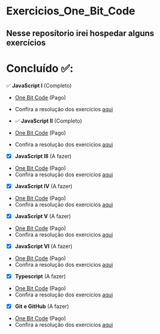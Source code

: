# Exercicios_One_Bit_Code

## Nesse reposítorio irei hospedar alguns exercícios

# Concluído ✅:

✅ **JavaScript I** (Completo)
- [One Bit Code](https://tech.onebitcode.com/?utm_source=GoogleAds&utm_medium=Pmax&utm_campaign=Pmax&utm_source=&utm_medium=&utm_campaign=&utm_content=&utm_term=&gad_source=1&gbraid=0AAAAAC8sR436rfnetAFwAphFIrSh-offe&gclid=Cj0KCQjw8cHABhC-ARIsAJnY12ykMI5z31OE66TBKMPCJEgJQpw2Y7QpA7Da-HBJOZHlTaJa-6WSlewaAnQUEALw_wcB) (Pago)
- Confira a resolução dos exercicios [aqui](https://github.com/Victor-Hck/JavaScrip_OneBitCode/tree/main/JavaScript%20I/exercicios)

- ✅ **JavaScript II** (Completo)
- [One Bit Code](https://tech.onebitcode.com/?utm_source=GoogleAds&utm_medium=Pmax&utm_campaign=Pmax&utm_source=&utm_medium=&utm_campaign=&utm_content=&utm_term=&gad_source=1&gbraid=0AAAAAC8sR436rfnetAFwAphFIrSh-offe&gclid=Cj0KCQjw8cHABhC-ARIsAJnY12ykMI5z31OE66TBKMPCJEgJQpw2Y7QpA7Da-HBJOZHlTaJa-6WSlewaAnQUEALw_wcB) (Pago)
- Confira a resolução dos exercicios [aqui](https://github.com/Victor-Hck/JavaScrip_OneBitCode/tree/main/JavaScript%20II/exercicios)

- [x] **JavaScript III** (A fazer)
- [One Bit Code](https://tech.onebitcode.com/?utm_source=GoogleAds&utm_medium=Pmax&utm_campaign=Pmax&utm_source=&utm_medium=&utm_campaign=&utm_content=&utm_term=&gad_source=1&gbraid=0AAAAAC8sR436rfnetAFwAphFIrSh-offe&gclid=Cj0KCQjw8cHABhC-ARIsAJnY12ykMI5z31OE66TBKMPCJEgJQpw2Y7QpA7Da-HBJOZHlTaJa-6WSlewaAnQUEALw_wcB) (Pago)
- Confira a resolução dos exercicios [aqui]()

- [x] **JavaScript IV** (A fazer)
- [One Bit Code](https://tech.onebitcode.com/?utm_source=GoogleAds&utm_medium=Pmax&utm_campaign=Pmax&utm_source=&utm_medium=&utm_campaign=&utm_content=&utm_term=&gad_source=1&gbraid=0AAAAAC8sR436rfnetAFwAphFIrSh-offe&gclid=Cj0KCQjw8cHABhC-ARIsAJnY12ykMI5z31OE66TBKMPCJEgJQpw2Y7QpA7Da-HBJOZHlTaJa-6WSlewaAnQUEALw_wcB) (Pago)
- Confira a resolução dos exercicios [aqui]()

- [x] **JavaScript V** (A fazer)
- [One Bit Code](https://tech.onebitcode.com/?utm_source=GoogleAds&utm_medium=Pmax&utm_campaign=Pmax&utm_source=&utm_medium=&utm_campaign=&utm_content=&utm_term=&gad_source=1&gbraid=0AAAAAC8sR436rfnetAFwAphFIrSh-offe&gclid=Cj0KCQjw8cHABhC-ARIsAJnY12ykMI5z31OE66TBKMPCJEgJQpw2Y7QpA7Da-HBJOZHlTaJa-6WSlewaAnQUEALw_wcB) (Pago)
- Confira a resolução dos exercicios [aqui]()

- [x] **JavaScript VI** (A fazer)
- [One Bit Code](https://tech.onebitcode.com/?utm_source=GoogleAds&utm_medium=Pmax&utm_campaign=Pmax&utm_source=&utm_medium=&utm_campaign=&utm_content=&utm_term=&gad_source=1&gbraid=0AAAAAC8sR436rfnetAFwAphFIrSh-offe&gclid=Cj0KCQjw8cHABhC-ARIsAJnY12ykMI5z31OE66TBKMPCJEgJQpw2Y7QpA7Da-HBJOZHlTaJa-6WSlewaAnQUEALw_wcB) (Pago)
- Confira a resolução dos exercicios [aqui]()

- [x] **Typescript** (A fazer)
- [One Bit Code](https://tech.onebitcode.com/?utm_source=GoogleAds&utm_medium=Pmax&utm_campaign=Pmax&utm_source=&utm_medium=&utm_campaign=&utm_content=&utm_term=&gad_source=1&gbraid=0AAAAAC8sR436rfnetAFwAphFIrSh-offe&gclid=Cj0KCQjw8cHABhC-ARIsAJnY12ykMI5z31OE66TBKMPCJEgJQpw2Y7QpA7Da-HBJOZHlTaJa-6WSlewaAnQUEALw_wcB) (Pago)
- Confira a resolução dos exercicios [aqui]()

- [x] **Git e GitHub** (A fazer)
- [One Bit Code](https://tech.onebitcode.com/?utm_source=GoogleAds&utm_medium=Pmax&utm_campaign=Pmax&utm_source=&utm_medium=&utm_campaign=&utm_content=&utm_term=&gad_source=1&gbraid=0AAAAAC8sR436rfnetAFwAphFIrSh-offe&gclid=Cj0KCQjw8cHABhC-ARIsAJnY12ykMI5z31OE66TBKMPCJEgJQpw2Y7QpA7Da-HBJOZHlTaJa-6WSlewaAnQUEALw_wcB) (Pago)
- Confira a resolução dos exercicios [aqui]()